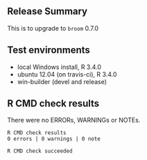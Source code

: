 ## Release Summary
This is to upgrade to `broom` 0.7.0


## Test environments
* local Windows install, R 3.4.0
* ubuntu 12.04 (on travis-ci), R 3.4.0
* win-builder (devel and release)


## R CMD check results
There were no ERRORs, WARNINGs or NOTEs.

    R CMD check results
    0 errors | 0 warnings | 0 note 

    R CMD check succeeded
